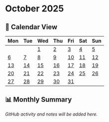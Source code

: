# October 2025

## 📅 Calendar View

| Mon | Tue | Wed | Thu | Fri | Sat | Sun |
|-----|-----|-----|-----|-----|-----|-----|
| | | [1](01-10-2025.md) | [2](02-10-2025.md) | [3](03-10-2025.md) | [4](04-10-2025.md) | [5](05-10-2025.md) |
| [6](06-10-2025.md) | [7](07-10-2025.md) | [8](08-10-2025.md) | [9](09-10-2025.md) | [10](10-10-2025.md) | [11](11-10-2025.md) | [12](12-10-2025.md) |
| [13](13-10-2025.md) | [14](14-10-2025.md) | [15](15-10-2025.md) | [16](16-10-2025.md) | [17](17-10-2025.md) | [18](18-10-2025.md) | [19](19-10-2025.md) |
| [20](20-10-2025.md) | [21](21-10-2025.md) | [22](22-10-2025.md) | [23](23-10-2025.md) | [24](24-10-2025.md) | [25](25-10-2025.md) | [26](26-10-2025.md) |
| [27](27-10-2025.md) | [28](28-10-2025.md) | [29](29-10-2025.md) | [30](30-10-2025.md) | [31](31-10-2025.md) | | |

## 📊 Monthly Summary

*GitHub activity and notes will be added here.*
